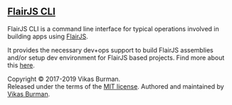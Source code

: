 [FlairJS CLI](https://flairjs.com/cli)
---

FlairJS CLI is a command line interface for typical operations involved in building apps using [FlairJS](https://flairjs.com).

It provides the necessary dev+ops support to build FlairJS assemblies and/or setup dev environment for FlairJS based projects. Find more about this [here](https://flairjs.com/cli).



Copyright &copy; 2017-2019 Vikas Burman.<br/>
Released under the terms of the [MIT license](https://github.com/vikasburman/flairjs-fabric/blob/master/LICENSE). Authored and maintained by [Vikas Burman](https://www.linkedin.com/in/vikasburman/). 